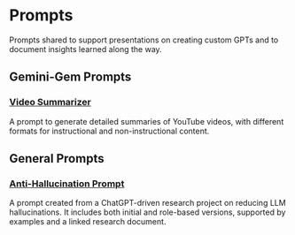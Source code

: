 # Prompts
Prompts shared to support presentations on creating custom GPTs and to document insights learned along the way.

## Gemini-Gem Prompts

### [Video Summarizer](./Gemini-Gem/Video-Summarizer.md)
A prompt to generate detailed summaries of YouTube videos, with different formats for instructional and non-instructional content.

## General Prompts

### [Anti-Hallucination Prompt](./General/Anti-Hallucination-Prompt.md)
A prompt created from a ChatGPT-driven research project on reducing LLM hallucinations. It includes both initial and role-based versions, supported by examples and a linked research document.